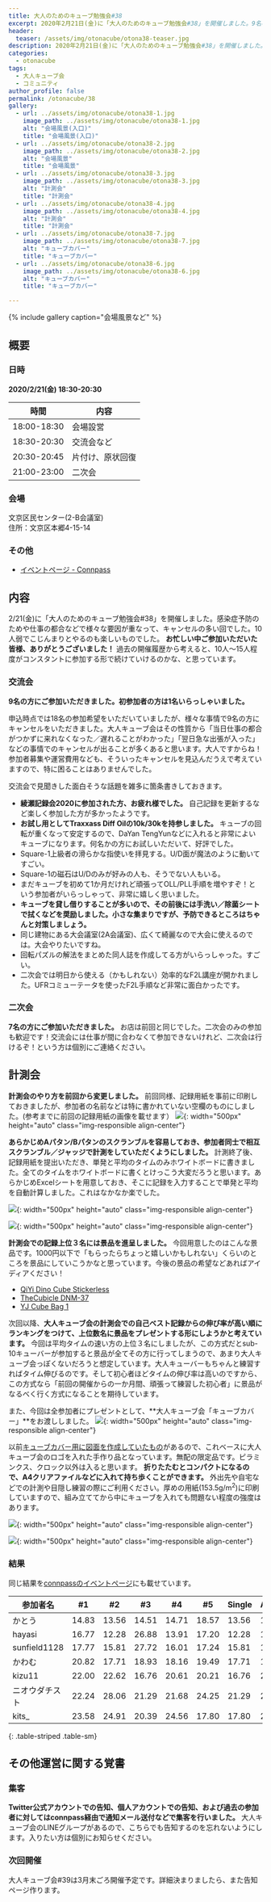 ```yaml
---
title: 大人のためのキューブ勉強会#38
excerpt: 2020年2月21日(金)に「大人のためのキューブ勉強会#38」を開催しました。9名の大人キューバーにご参加いただきました。
header:
  teaser: /assets/img/otonacube/otona38-teaser.jpg
description: 2020年2月21日(金)に「大人のためのキューブ勉強会#38」を開催しました。9名の大人キューバーにご参加いただきました。
categories:
  - otonacube
tags:
  - 大人キューブ会
  - コミュニティ
author_profile: false
permalink: /otonacube/38
gallery:
  - url: ../assets/img/otonacube/otona38-1.jpg
    image_path: ../assets/img/otonacube/otona38-1.jpg
    alt: "会場風景(入口)"
    title: "会場風景(入口)"
  - url: ../assets/img/otonacube/otona38-2.jpg
    image_path: ../assets/img/otonacube/otona38-2.jpg
    alt: "会場風景"
    title: "会場風景"
  - url: ../assets/img/otonacube/otona38-3.jpg
    image_path: ../assets/img/otonacube/otona38-3.jpg
    alt: "計測会"
    title: "計測会"
  - url: ../assets/img/otonacube/otona38-4.jpg
    image_path: ../assets/img/otonacube/otona38-4.jpg
    alt: "計測会"
    title: "計測会"
  - url: ../assets/img/otonacube/otona38-7.jpg
    image_path: ../assets/img/otonacube/otona38-7.jpg
    alt: "キューブカバー"
    title: "キューブカバー"
  - url: ../assets/img/otonacube/otona38-6.jpg
    image_path: ../assets/img/otonacube/otona38-6.jpg
    alt: "キューブカバー"
    title: "キューブカバー"

---
```

{% include gallery caption="会場風景など" %}
## 概要
### 日時
**2020/2/21(金) 18:30-20:30**

| 時間        | 内容             |
| ----------- | ---------------- |
| 18:00-18:30 | 会場設営         |
| 18:30-20:30 | 交流会など       |
| 20:30-20:45 | 片付け、原状回復 |
| 21:00-23:00 | 二次会           |

### 会場
文京区民センター(2-B会議室)  
住所：文京区本郷4-15-14

### その他
- [イベントページ - Connpass](https://otonarubik.connpass.com/event/162676/)

## 内容
2/21(金)に「大人のためのキューブ勉強会#38」を開催しました。感染症予防のためや仕事の都合などで様々な要因が重なって、キャンセルの多い回でした。10人弱でこじんまりとやるのも楽しいものでした。 **お忙しい中ご参加いただいた皆様、ありがとうございました！** 過去の開催履歴から考えると、10人～15人程度がコンスタントに参加する形で続けていけるのかな、と思っています。

### 交流会
**9名の方にご参加いただきました。初参加者の方は1名いらっしゃいました。**

申込時点では18名の参加希望をいただいていましたが、様々な事情で9名の方にキャンセルをいただきました。大人キューブ会はその性質から「当日仕事の都合がつかずに来れなくなった／遅れることがわかった」「翌日急な出張が入った」などの事情でのキャンセルが出ることが多くあると思います。大人ですからね！　参加者募集や運営費用なども、そういったキャンセルを見込んだうえで考えていますので、特に困ることはありませんでした。

交流会で見聞きした面白そうな話題を雑多に箇条書きしておきます。

- **綾瀬記録会2020に参加された方、お疲れ様でした。** 自己記録を更新するなど楽しく参加した方が多かったようです。
- **お試し用としてTraxxass Diff Oilの10k/30kを持参しました。** キューブの回転が重くなって安定するので、DaYan TengYunなどに入れると非常によいキューブになります。何名かの方にお試しいただいて、好評でした。
- Square-1上級者の滑らかな指使いを拝見する。U/D面が魔法のように動いてすごい。
- Square-1の磁石はU/Dのみが好みの人も、そうでない人もいる。
- まだキューブを初めて1か月だけれど頑張ってOLL/PLL手順を増やすぞ！という参加者がいらっしゃって、非常に嬉しく思いました。
- **キューブを貸し借りすることが多いので、その前後には手洗い／除菌シートで拭くなどを奨励しました。小さな集まりですが、予防できるところはちゃんと対策しましょう。** 
- 同じ建物にある大会議室(2A会議室)、広くて綺麗なので大会に使えるのでは。大会やりたいですね。
- 回転パズルの解法をまとめた同人誌を作成してる方がいらっしゃった。すごい。
- 二次会では明日から使える（かもしれない）効率的なF2L講座が開かれました。UFRコミューテータを使ったF2L手順など非常に面白かったです。

### 二次会
**7名の方にご参加いただきました。** お店は前回と同じでした。二次会のみの参加も歓迎です！交流会には仕事が間に合わなくて参加できないけれど、二次会は行けるぞ！という方は個別にご連絡ください。

## 計測会
**計測会のやり方を前回から変更しました。** 前回同様、記録用紙を事前に印刷しておきましたが、参加者の名前などは特に書かれていない空欄のものにしました。(参考までに前回の記録用紙の画像を載せます）
![](../assets/img/otonacube/otona37-1.jpg){: width="500px" height="auto" class="img-responsible align-center"}

**あらかじめAパタン/Bパタンのスクランブルを容易しておき、参加者同士で相互スクランブル／ジャッジで計測をしていただくようにしました。** 計測終了後、記録用紙を提出いただき、単発と平均のタイムのみホワイトボードに書きました。全てのタイムをホワイトボードに書くとけっこう大変だろうと思います。あらかじめExcelシートを用意しておき、そこに記録を入力することで単発と平均を自動計算しました。これはなかなか楽でした。

![](../assets/img/otonacube/otona38-3.jpg){: width="500px" height="auto" class="img-responsible align-center"}

![](../assets/img/otonacube/otona38-4.jpg){: width="500px" height="auto" class="img-responsible align-center"}

**計測会での記録上位３名には景品を進呈しました。** 今回用意したのはこんな景品です。1000円以下で「もらったらちょっと嬉しいかもしれない」くらいのところを景品にしていこうかなと思っています。今後の景品の希望などあればアイディアください！
- [QiYi Dino Cube Stickerless](https://store.tribox.com/products/detail.php?product_id=2609)
- [TheCubicle DNM-37](https://store.tribox.com/products/detail.php?product_id=2864)
- [YJ Cube Bag 1](https://store.tribox.com/products/detail.php?product_id=2715)

次回以降、**大人キューブ会の計測会での自己ベスト記録からの伸び率が高い順にランキングをつけて、上位数名に景品をプレゼントする形にしようかと考えています。** 今回は平均タイムの速い方の上位３名にしましたが、この方式だとsub-10キューバーが参加すると景品が全てその方に行ってしまうので、あまり大人キューブ会っぽくないだろうと想定しています。大人キューバーもちゃんと練習すればタイム伸びるのです。そして初心者ほどタイムの伸び率は高いのですから、この方式なら「前回の開催からの一か月間、頑張って練習した初心者」に景品がなるべく行く方式になることを期待しています。

また、今回は全参加者にプレゼントとして、**大人キューブ会「キューブカバー」**をお渡ししました。
![](../assets/img/otonacube/otona38-7.jpg){: width="500px" height="auto" class="img-responsible align-center"}

以前[キューブカバー用に図面を作成していたもの](../cubecover.html)があるので、これベースに大人キューブ会のロゴを入れた手作り品となっています。無配の限定品です。ピラミンクス、クロック以外は入ると思います。 **折りたたむとコンパクトになるので、A4クリアファイルなどに入れて持ち歩くことができます。** 外出先や自宅などでの計測や目隠し練習の際にご利用ください。厚めの用紙(153.5g/m<sup>2</sup>)に印刷していますので、組み立ててから中にキューブを入れても問題ない程度の強度はあります。

![](../assets/img/otonacube/otona38-5.jpg){: width="500px" height="auto" class="img-responsible align-center"}

![](../assets/img/otonacube/otona38-6.jpg){: width="500px" height="auto" class="img-responsible align-center"}


### 結果
同じ結果を[connpassのイベントページ](https://otonarubik.connpass.com/event/162676/)にも載せています。

|参加者名|#1|#2|#3|#4|#5|Single|Average|
|---------|---|---|---|---|---|------|-------|
|かとう|14.83|13.56|14.51|14.71|18.57|13.56|14.68|
|hayasi|16.77|12.28|26.88|13.91|17.20|12.28|15.96|
|sunfield1128|17.77|15.81|27.72|16.01|17.24|15.81|17.01|
|かわむ|20.82|17.71|18.93|18.16|19.49|17.71|18.86|
|kizu11|22.00|22.62|16.76|20.61|20.21|16.76|20.94|
|ニオウダチスト|22.24|28.06|21.29|21.68|24.25|21.29|22.72|
|kits_|23.58|24.91|20.39|24.56|17.80|17.80|22.84|
{: .table-striped .table-sm}

## その他運営に関する覚書
### 集客
**Twitter公式アカウントでの告知、個人アカウントでの告知、および過去の参加者に対してはconnpass経由で通知メール送付などで集客を行いました。** 大人キューブ会のLINEグループがあるので、こちらでも告知するのを忘れないようにします。入りたい方は個別にお知らせください。

### 次回開催
大人キューブ会#39は3月末ごろ開催予定です。詳細決まりましたら、また告知ページ作ります。